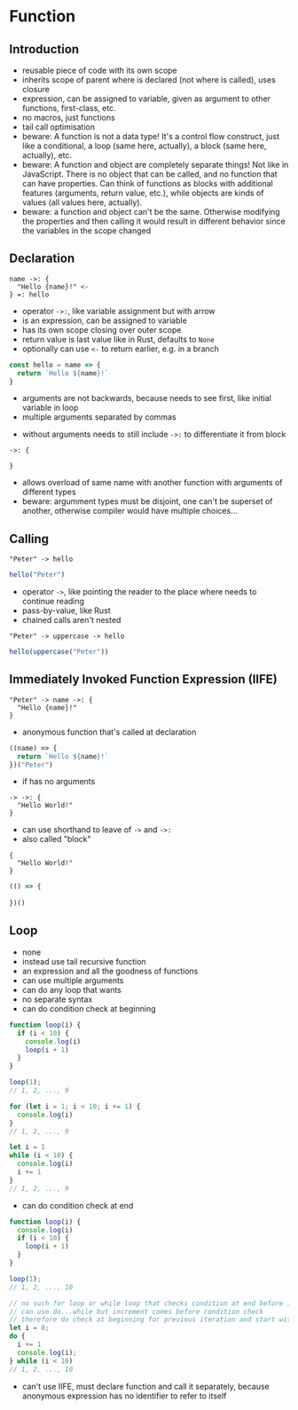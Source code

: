 # Function



## Introduction

- reusable piece of code with its own scope
- inherits scope of parent where is declared (not where is called), uses closure
- expression, can be assigned to variable, given as argument to other functions, first-class, etc.
- no macros, just functions
- tail call optimisation
- beware: A function is not a data type! It's a control flow construct, just like a conditional, a loop (same here, actually), a block (same here, actually), etc.
- beware: A function and object are completely separate things! Not like in JavaScript. There is no object that can be called, and no function that can have properties. Can think of functions as blocks with additional features (arguments, return value, etc.), while objects are kinds of values (all values here, actually).
- beware: a function and object can't be the same. Otherwise modifying the properties and then calling it would result in different behavior since the variables in the scope changed



## Declaration

```
name ->: {
  "Hello {name}!" <-
} =: hello
```

- operator `->:`, like variable assignment but with arrow
- is an expression, can be assigned to variable
- has its own scope closing over outer scope
- return value is last value like in Rust, defaults to `None`
- optionally can use `<-` to return earlier, e.g. in a branch

```js
const hello = name => { 
  return `Hello ${name}!`
}
```

- arguments are not backwards, because needs to see first, like initial variable in loop
- multiple arguments separated by commas
<!-- todo: ?? maybe group operator for multiple arguments would look better `(x, y) -> add`, or `[x, y] -> add` like a box of items that is shipped to function -->
- without arguments needs to still include `->:` to differentiate it from block

```
->: {

}
```

<!-- todo: optional parameters? rest parameters? -->

- allows overload of same name with another function with arguments of different types
- beware: argumment types must be disjoint, one can't be superset of another, otherwise compiler would have multiple choices...
<!-- todo: good idea? -->
<!-- todo: enough to guarantee that choices for compiler are unambiguous? -->



## Calling

```
"Peter" -> hello
```

```js
hello("Peter")
```

- operator `->`, like pointing the reader to the place where needs to continue reading
- pass-by-value, like Rust
- chained calls aren't nested

```
"Peter" -> uppercase -> hello
```

```js
hello(uppercase("Peter"))
```



## Immediately Invoked Function Expression (IIFE)

```
"Peter" -> name ->: {
  "Hello {name}!"
}
```

- anonymous function that's called at declaration

```js
((name) => {
  return `Hello ${name}!`
})("Peter")
```

- if has no arguments

```
-> ->: {
  "Hello World!"
}
```

- can use shorthand to leave of `->` and `->:`
- also called "block"

```
{
  "Hello World!"
}
```

```js
(() => {
  
})()
```



## Loop

- none
- instead use tail recursive function
- an expression and all the goodness of functions
- can use multiple arguments
- can do any loop that wants
- no separate syntax
- can do condition check at beginning

```js
function loop(i) {
  if (i < 10) {
    console.log(i)
    loop(i + 1)
  }
}

loop(1);
// 1, 2, ..., 9

for (let i = 1; i < 10; i += 1) {
  console.log(i)
}
// 1, 2, ..., 9

let i = 1
while (i < 10) {
  console.log(i)
  i += 1
}
// 1, 2, ..., 9
```

- can do condition check at end

```js
function loop(i) {
  console.log(i)
  if (i < 10) {
    loop(i + 1)
  }
}

loop(1);
// 1, 2, ..., 10

// no such for loop or while loop that checks condition at end before increment
// can use do...while but increment comes before condition check
// therefore do check at beginning for previous iteration and start with one less
let i = 0;
do {
  i += 1
  console.log(i);
} while (i < 10)
// 1, 2, ..., 10
```

- can't use IIFE, must declare function and call it separately, because anonymous expression has no identifier to refer to itself
<!-- todo: how to do `continue` and `break`? -->